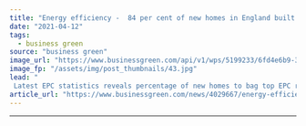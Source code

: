 ```yaml
---
title: "Energy efficiency -  84 per cent of new homes in England built to EPC grade A and B"
date: "2021-04-12"
tags: 
  - business green
source: "business green"
image_url: "https://www.businessgreen.com/api/v1/wps/5199233/6fd4e6b9-352b-44a8-aee7-8c0dffd2258f/6/insulation-350x250-185x114.jpg"
image_fp: "/assets/img/post_thumbnails/43.jpg"
lead: "
 Latest EPC statistics reveals percentage of new homes to bag top EPC ratings is on the rise, but top scores remain uncommon for older homes ..."
article_url: "https://www.businessgreen.com/news/4029667/energy-efficiency-cent-homes-england-built-epc-grade-b"
---
```


---
